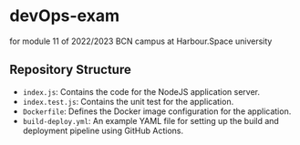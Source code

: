 # devOps-exam

for module 11 of 2022/2023 BCN campus at Harbour.Space university

## Repository Structure

- `index.js`: Contains the code for the NodeJS application server.
- `index.test.js`: Contains the unit test for the application.
- `Dockerfile`: Defines the Docker image configuration for the application.
- `build-deploy.yml`: An example YAML file for setting up the build and deployment pipeline using GitHub Actions.
